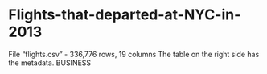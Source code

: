 # Flights-that-departed-at-NYC-in-2013
File “flights.csv” - 336,776 rows, 19 columns The table on the right side has the metadata. BUSINESS
